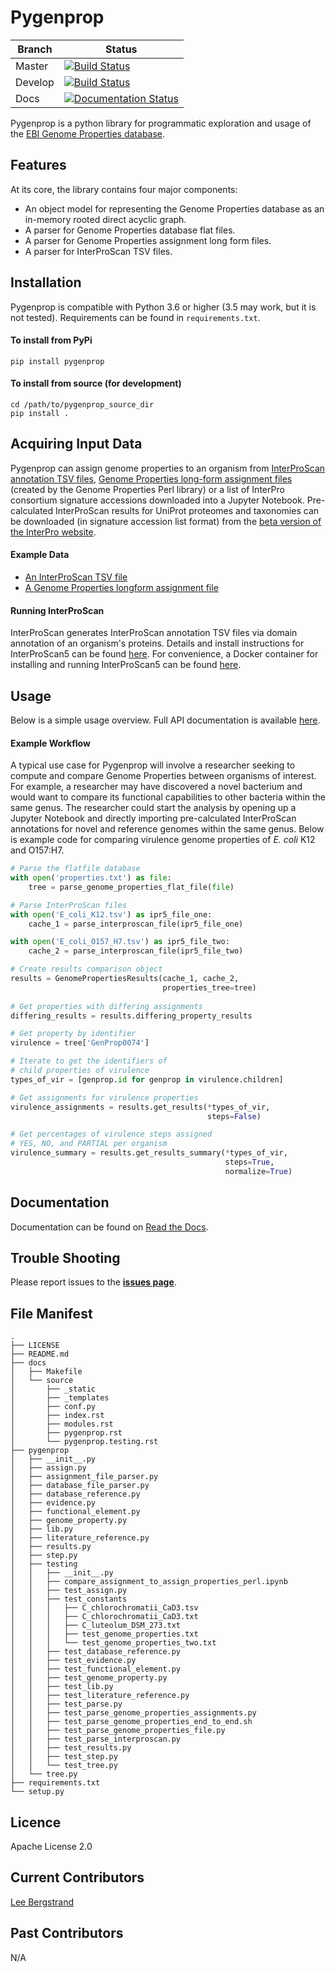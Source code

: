 
# Pygenprop
| Branch 	|  Status 	|
|---------	|----------------------------------------------------------------------------------------------------------------------------	|
| Master 	| [![Build Status](https://travis-ci.org/Micromeda/pygenprop.svg?branch=master)](https://travis-ci.org/Micromeda/pygenprop) 	|
| Develop 	| [![Build Status](https://travis-ci.org/Micromeda/pygenprop.svg?branch=develop)](https://travis-ci.org/Micromeda/pygenprop) 	|
| Docs 	    | [![Documentation Status](https://readthedocs.org/projects/pygenprop/badge/?version=latest)](https://pygenprop.readthedocs.io/en/latest/?badge=latest)


Pygenprop is a python library for programmatic exploration and usage of the [EBI Genome Properties database](https://github.com/ebi-pf-team/genome-properties).   

Features
--------

At its core, the library contains four major components:

- An object model for representing the Genome Properties database as an in-memory rooted direct acyclic graph.
- A parser for Genome Properties database flat files.
- A parser for Genome Properties assignment long form files.
- A parser for InterProScan TSV files.

Installation
------------

Pygenprop is compatible with Python 3.6 or higher (3.5 may work, but it is not tested). Requirements can be found in ```requirements.txt```.

#### To install from PyPi

```shell
pip install pygenprop
```

#### To install from source (for development)

```shell
cd /path/to/pygenprop_source_dir
pip install .
```

Acquiring Input Data
--------------------
Pygenprop can assign genome properties to an organism from [InterProScan annotation TSV files](https://github.com/ebi-pf-team/interproscan/wiki/OutputFormats#tab-separated-values-format-tsv), [Genome Properties long-form assignment files](https://github.com/Micromeda/pygenprop/blob/master/pygenprop/testing/test_constants/C_chlorochromatii_CaD3.txt) (created by the Genome Properties Perl library) or a list of InterPro consortium signature accessions downloaded into a Jupyter Notebook. Pre-calculated InterProScan results for UniProt proteomes and taxonomies can be downloaded (in signature accession list format) from the [beta version of the InterPro website](https://www.ebi.ac.uk/interpro/beta/proteome/uniprot/#table).

#### Example Data

- [An InterProScan TSV file](https://github.com/Micromeda/pygenprop/blob/master/pygenprop/testing/test_constants/C_chlorochromatii_CaD3.tsv)
- [A Genome Properties longform assignment file](https://github.com/Micromeda/pygenprop/blob/master/pygenprop/testing/test_constants/C_chlorochromatii_CaD3.txt)

#### Running InterProScan

InterProScan generates InterProScan annotation TSV files via domain annotation of an organism's proteins. Details and install instructions for InterProScan5 can be found [here](https://github.com/ebi-pf-team/interproscan/wiki). For convenience, a Docker container for installing and running InterProScan5 can be found [here](https://github.com/Micromeda/InterProScan-Docker).

Usage
-----

Below is a simple usage overview. Full API documentation is available [here](https://pygenprop.readthedocs.io/en/latest/py-modindex.html).

#### Example Workflow

A typical use case for Pygenprop will involve a researcher seeking to compute and compare Genome Properties between organisms of interest. For example, a researcher may have discovered a novel bacterium and would want to compare its functional capabilities to other bacteria within the same genus. The researcher could start the analysis by opening up a Jupyter Notebook and directly importing pre-calculated InterProScan annotations for novel and reference genomes within the same genus. Below is example code for comparing virulence genome properties of *E. coli* K12 and O157:H7.

```python
# Parse the flatfile database
with open('properties.txt') as file:
    tree = parse_genome_properties_flat_file(file)

# Parse InterProScan files
with open('E_coli_K12.tsv') as ipr5_file_one:
    cache_1 = parse_interproscan_file(ipr5_file_one)

with open('E_coli_O157_H7.tsv') as ipr5_file_two:
    cache_2 = parse_interproscan_file(ipr5_file_two)

# Create results comparison object
results = GenomePropertiesResults(cache_1, cache_2, 
                                  properties_tree=tree)
                                          
# Get properties with differing assignments
differing_results = results.differing_property_results

# Get property by identifier
virulence = tree['GenProp0074']

# Iterate to get the identifiers of 
# child properties of virulence
types_of_vir = [genprop.id for genprop in virulence.children]

# Get assignments for virulence properties
virulence_assignments = results.get_results(*types_of_vir, 
                                            steps=False)

# Get percentages of virulence steps assigned 
# YES, NO, and PARTIAL per organism
virulence_summary = results.get_results_summary(*types_of_vir, 
                                                steps=True, 
                                                normalize=True)
```



Documentation
-------------
Documentation can be found on [Read the Docs](http://pygenprop.rtfd.io/). 

Trouble Shooting
----------------

Please report issues to the **[issues page](https://github.com/Micromeda/pygenprop/issues)**.

File Manifest
-------------
```
.
├── LICENSE
├── README.md
├── docs
│   ├── Makefile
│   └── source
│       ├── _static
│       ├── _templates
│       ├── conf.py
│       ├── index.rst
│       ├── modules.rst
│       ├── pygenprop.rst
│       └── pygenprop.testing.rst
├── pygenprop
│   ├── __init__.py
│   ├── assign.py
│   ├── assignment_file_parser.py
│   ├── database_file_parser.py
│   ├── database_reference.py
│   ├── evidence.py
│   ├── functional_element.py
│   ├── genome_property.py
│   ├── lib.py
│   ├── literature_reference.py
│   ├── results.py
│   ├── step.py
│   ├── testing
│   │   ├── __init__.py
│   │   ├── compare_assignment_to_assign_properties_perl.ipynb
│   │   ├── test_assign.py
│   │   ├── test_constants
│   │   │   ├── C_chlorochromatii_CaD3.tsv
│   │   │   ├── C_chlorochromatii_CaD3.txt
│   │   │   ├── C_luteolum_DSM_273.txt
│   │   │   ├── test_genome_properties.txt
│   │   │   └── test_genome_properties_two.txt
│   │   ├── test_database_reference.py
│   │   ├── test_evidence.py
│   │   ├── test_functional_element.py
│   │   ├── test_genome_property.py
│   │   ├── test_lib.py
│   │   ├── test_literature_reference.py
│   │   ├── test_parse.py
│   │   ├── test_parse_genome_properties_assignments.py
│   │   ├── test_parse_genome_properties_end_to_end.sh
│   │   ├── test_parse_genome_properties_file.py
│   │   ├── test_parse_interproscan.py
│   │   ├── test_results.py
│   │   ├── test_step.py
│   │   └── test_tree.py
│   └── tree.py
├── requirements.txt
└── setup.py
```

Licence
-------

Apache License 2.0

Current Contributors
--------------------

[Lee Bergstrand](http://github.com/LeeBergstrand)

Past Contributors
-----------------

N/A
